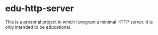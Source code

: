 # edu-http-server
This is a presonal project in which I program a minimal HTTP server. It is only intended to be educational.
